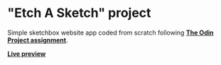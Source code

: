 # "Etch A Sketch" project

Simple sketchbox website app coded from scratch following <b><a href="https://www.theodinproject.com/lessons/foundations-etch-a-sketch">The Odin Project assignment</a></b>.

<b><a href="https://prefislt.github.io/odin-EtchASketch/">Live preview</a></b>



